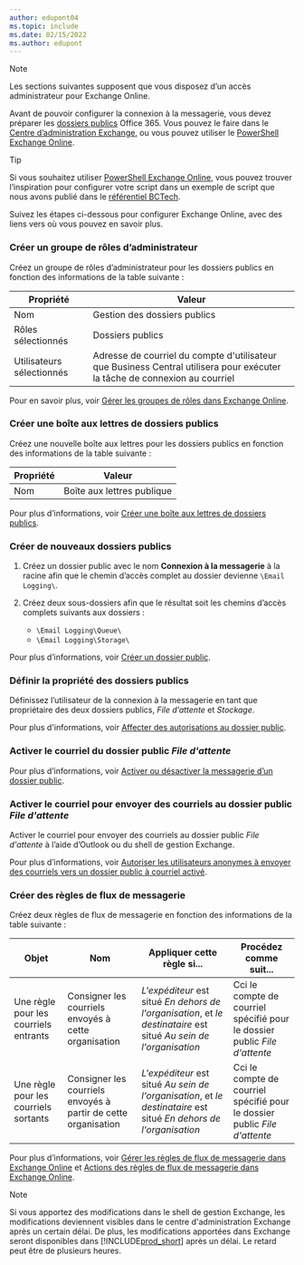 ```yaml
---
author: edupont04
ms.topic: include
ms.date: 02/15/2022
ms.author: edupont
---
```


> [!NOTE]
> Les sections suivantes supposent que vous disposez d’un accès administrateur pour Exchange Online.

Avant de pouvoir configurer la connexion à la messagerie, vous devez préparer les [dossiers publics](/exchange/collaboration-exo/public-folders/public-folders) Office 365. Vous pouvez le faire dans le [Centre d’administration Exchange](/exchange/exchange-admin-center?preserve-view=true), ou vous pouvez utiliser le [PowerShell Exchange Online](/powershell/exchange/exchange-online-powershell?view=exchange-ps&?preserve-view=true).

> [!TIP]
> Si vous souhaitez utiliser [PowerShell Exchange Online](/powershell/exchange/exchange-online-powershell?view=exchange-ps&preserve-view=true), vous pouvez trouver l’inspiration pour configurer votre script dans un exemple de script que nous avons publié dans le [référentiel BCTech](https://github.com/microsoft/BCTech/tree/master/samples/EmailLogging).

Suivez les étapes ci-dessous pour configurer Exchange Online, avec des liens vers où vous pouvez en savoir plus.

### <a name="create-an-admin-role-group"></a><a name="create-an-admin-role-group"></a>Créer un groupe de rôles d’administrateur

Créez un groupe de rôles d’administrateur pour les dossiers publics en fonction des informations de la table suivante :

|Propriété        |Valeur                     |
|----------------|--------------------------|
|Nom            |Gestion des dossiers publics |
|Rôles sélectionnés  |Dossiers publics            |
|Utilisateurs sélectionnés  |Adresse de courriel du compte d'utilisateur que Business Central utilisera pour exécuter la tâche de connexion au courriel|

Pour en savoir plus, voir [Gérer les groupes de rôles dans Exchange Online](/exchange/permissions-exo/role-groups).

### <a name="create-a-new-public-folder-mailbox"></a><a name="create-a-new-public-folder-mailbox"></a>Créer une boîte aux lettres de dossiers publics

Créez une nouvelle boîte aux lettres pour les dossiers publics en fonction des informations de la table suivante :

|Propriété        |Valeur                     |
|----------------|--------------------------|
|Nom            |Boîte aux lettres publique            |

Pour plus d’informations, voir [Créer une boîte aux lettres de dossiers publics](/exchange/collaboration-exo/public-folders/create-public-folder-mailbox).

### <a name="create-new-public-folders"></a><a name="create-new-public-folders"></a>Créer de nouveaux dossiers publics

1. Créez un dossier public avec le nom **Connexion à la messagerie** à la racine afin que le chemin d’accès complet au dossier devienne `\Email Logging\`.
2. Créez deux sous-dossiers afin que le résultat soit les chemins d’accès complets suivants aux dossiers :

    - `\Email Logging\Queue\`
    - `\Email Logging\Storage\`

Pour plus d’informations, voir [Créer un dossier public](/exchange/collaboration-exo/public-folders/create-public-folder).

### <a name="set-public-folder-ownership"></a><a name="set-public-folder-ownership"></a>Définir la propriété des dossiers publics

Définissez l’utilisateur de la connexion à la messagerie en tant que propriétaire des deux dossiers publics, *File d’attente* et *Stockage*.

Pour plus d'informations, voir [Affecter des autorisations au dossier public](/exchange/collaboration-exo/public-folders/set-up-public-folders#step-3-assign-permissions-to-the-public-folder).

### <a name="mail-enable-the-queue-public-folder"></a><a name="mail-enable-the-queue-public-folder"></a>Activer le courriel du dossier public *File d'attente*

  Pour plus d’informations, voir [Activer ou désactiver la messagerie d’un dossier public](/exchange/collaboration-exo/public-folders/enable-or-disable-mail-for-public-folder).

### <a name="mail-enable-sending-emails-to-the-queue-public-folder"></a><a name="mail-enable-sending-emails-to-the-queue-public-folder"></a>Activer le courriel pour envoyer des courriels au dossier public *File d'attente*

Activer le courriel pour envoyer des courriels au dossier public *File d'attente* à l’aide d’Outlook ou du shell de gestion Exchange.

Pour plus d’informations, voir [Autoriser les utilisateurs anonymes à envoyer des courriels vers un dossier public à courriel activé](/exchange/collaboration-exo/public-folders/enable-or-disable-mail-for-public-folder#allow-anonymous-users-to-send-email-to-a-mail-enabled-public-folder?preserve-view=true).

### <a name="create-mail-flow-rules"></a><a name="create-mail-flow-rules"></a>Créer des règles de flux de messagerie

Créez deux règles de flux de messagerie en fonction des informations de la table suivante :

|Objet  |Nom |Appliquer cette règle si...             |Procédez comme suit...                          |
|---------|-----|----------------------------------|---------------------------------------------|
|Une règle pour les courriels entrants |Consigner les courriels envoyés à cette organisation|*L'expéditeur* est situé *En dehors de l'organisation*, et *le destinataire* est situé *Au sein de l'organisation*|Cci le compte de courriel spécifié pour le dossier public *File d'attente*|
|Une règle pour les courriels sortants | Consigner les courriels envoyés à partir de cette organisation |*L'expéditeur* est situé *Au sein de l'organisation*, et *le destinataire* est situé *En dehors de l'organisation*|Cci le compte de courriel spécifié pour le dossier public *File d'attente*|

Pour plus d’informations, voir [Gérer les règles de flux de messagerie dans Exchange Online](/exchange/security-and-compliance/mail-flow-rules/manage-mail-flow-rules?preserve-view=true) et [Actions des règles de flux de messagerie dans Exchange Online](/exchange/security-and-compliance/mail-flow-rules/mail-flow-rule-actions?preserve-view=true).

> [!NOTE]
> Si vous apportez des modifications dans le shell de gestion Exchange, les modifications deviennent visibles dans le centre d'administration Exchange après un certain délai. De plus, les modifications apportées dans Exchange seront disponibles dans [!INCLUDE[prod_short](prod_short.md)] après un délai. Le retard peut être de plusieurs heures.
